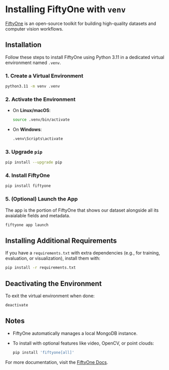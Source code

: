 # Installing FiftyOne with `venv`

[FiftyOne](https://voxel51.com/fiftyone/) is an open-source toolkit for building high-quality datasets and computer vision workflows.

## Installation

Follow these steps to install FiftyOne using Python 3.11 in a dedicated virtual environment named `.venv`.

### 1. Create a Virtual Environment

```bash
python3.11 -m venv .venv
````

### 2. Activate the Environment

* On **Linux/macOS**:

  ```bash
  source .venv/bin/activate
  ```

* On **Windows**:

  ```bash
  .venv\Scripts\activate
  ```

### 3. Upgrade `pip`

```bash
pip install --upgrade pip
```

### 4. Install FiftyOne

```bash
pip install fiftyone
```

### 5. (Optional) Launch the App

The app is the portion of FiftyOne that shows our dataset alongside all its avaialable fields and metadata.

```bash
fiftyone app launch
```

## Installing Additional Requirements

If you have a `requirements.txt` with extra dependencies (e.g., for training, evaluation, or visualization), install them with:

```bash
pip install -r requirements.txt
```

## Deactivating the Environment

To exit the virtual environment when done:

```bash
deactivate
```

## Notes

* FiftyOne automatically manages a local MongoDB instance.
* To install with optional features like video, OpenCV, or point clouds:

  ```bash
  pip install 'fiftyone[all]'
  ```

For more documentation, visit the [FiftyOne Docs](https://docs.voxel51.com/).



